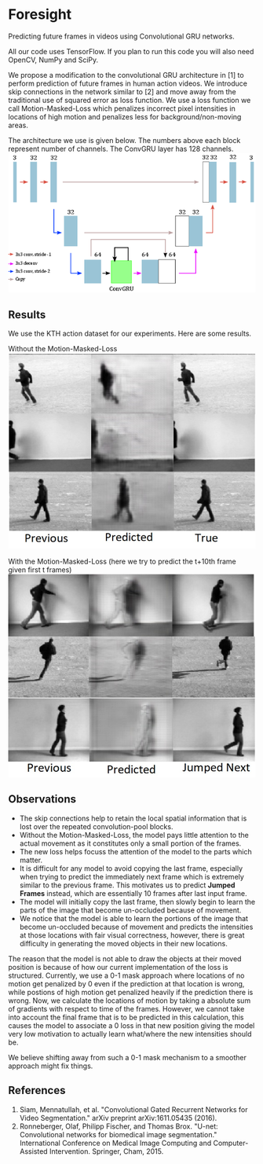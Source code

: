 # Foresight
Predicting future frames in videos using Convolutional GRU networks.

All our code uses TensorFlow. If you plan to run this code you will also need OpenCV, NumPy and SciPy.

We propose a modification to the convolutional GRU architecture in [1] to perform prediction of future frames in human action videos. We introduce skip connections in the network similar to [2] and move away from the traditional use of squared error as loss function. We use a loss function we call Motion-Masked-Loss which penalizes incorrect pixel intensities in locations of high motion and penalizes less for background/non-moving areas. 

The architecture we use is given below. The numbers above each block represent number of channels. The ConvGRU layer has 128 channels.
![Alt Text](assets/model.png)

## Results
We use the KTH action dataset for our experiments. Here are some results.

Without the Motion-Masked-Loss
![Alt Text](assets/skip.jpg)

With the Motion-Masked-Loss (here we try to predict the t+10th frame given first t frames)
![Alt Text](assets/skiploss.jpg)

## Observations
- The skip connections help to retain the local spatial information that is lost over the repeated convolution-pool blocks.
- Without the Motion-Masked-Loss, the model pays little attention to the actual movement as it constitutes only a small portion of the frames.
- The new loss helps focuss the attention of the model to the parts which matter.
- It is difficult for any model to avoid copying the last frame, especially when trying to predict the immediately next frame which is extremely similar to the previous frame. This motivates us to predict **Jumped Frames** instead, which are essentially 10 frames after last input frame.
- The model will initially copy the last frame, then slowly begin to learn the parts of the image that become un-occluded because of movement.
- We notice that the model is able to learn the portions of the image that become un-occluded because of movement and predicts the intensities at those locations with fair visual correctness, however, there is great difficulty in generating the moved objects in their new locations.

The reason that the model is not able to draw the objects at their moved position is because of how our current implementation of the loss is structured. Currently, we use a 0-1 mask approach where locations of no motion get penalized by 0 even if the prediction at that location is wrong, while postions of high motion get penalized heavily if the prediction there is wrong. Now, we calculate the locations of motion by taking a absolute sum of gradients with respect to time of the frames. However, we cannot take into account the final frame that is to be predicted in this calculation, this causes the model to associate a 0 loss in that new position giving the model very low motivation to actually learn what/where the new intensities should be. 

We believe shifting away from such a 0-1 mask mechanism to a smoother approach might fix things.

## References

1. Siam, Mennatullah, et al. "Convolutional Gated Recurrent Networks for Video Segmentation." arXiv preprint arXiv:1611.05435 (2016).
2. Ronneberger, Olaf, Philipp Fischer, and Thomas Brox. "U-net: Convolutional networks for biomedical image segmentation." International Conference on Medical Image Computing and Computer-Assisted Intervention. Springer, Cham, 2015.

